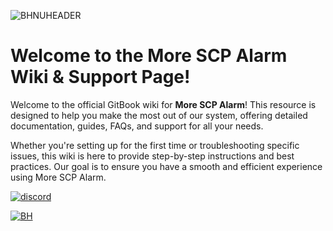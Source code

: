 ![BHNUHEADER](https://github.com/user-attachments/assets/97213516-058c-4f7f-994d-35631b77b145)
# Welcome to the More SCP Alarm Wiki & Support Page!

Welcome to the official GitBook wiki for **More SCP Alarm**! This resource is designed to help you make the most out of our system, offering detailed documentation, guides, FAQs, and support for all your needs.

Whether you're setting up for the first time or troubleshooting specific issues, this wiki is here to provide step-by-step instructions and best practices. Our goal is to ensure you have a smooth and efficient experience using More SCP Alarm.

[![discord](https://discordapp.com/api/guilds/1036750749062922310/embed.png?style=banner4)][discord]


[![BH](https://github.com/user-attachments/assets/2be93b59-38ab-4e66-b579-67ad77a17663)][BH]

[discord]: https://discord.gg/CB3tsuc4jX 'Discord'
[BH]:https://bisecthosting.com/5UP3R?r=Github

